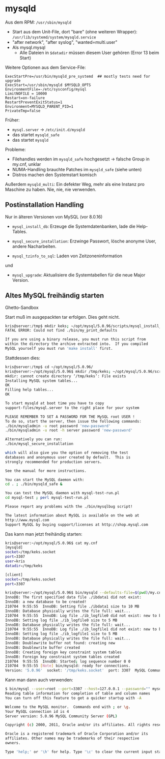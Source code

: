 # mysqld

Aus dem RPM: `/usr/sbin/mysqld`

- Start aus dem Unit-File, dort "bare" (ohne weiteren Wrapper): `/usr/lib/systemd/system/mysqld.service`
- "after network", "after syslog", "wanted=multi.user"
- Als mysql.mysql
    - Alle Dateien in `$datadir` müssen diesem User gehören (Error 13 beim Start)

Weitere Optionen aus dem Service-File:
```    
ExecStartPre=/usr/bin/mysqld_pre_systemd  ## mostly tests need for upgrade
ExecStart=/usr/sbin/mysqld $MYSQLD_OPTS
EnvironmentFile=-/etc/sysconfig/mysql
LimitNOFILE = 10000
Restart=on-failure
RestartPreventExitStatus=1
Environment=MYSQLD_PARENT_PID=1
PrivateTmp=false
```

Früher:
- `mysql.server` -> `/etc/init.d/mysqld`
- das startet `mysqld_safe`
- das startet `mysqld`

Probleme:
- Filehandles werden im `mysqld_safe` hochgesetzt -> falsche Group in my.cnf, unklar
- NUMA-Handling brauchte Patches im `mysqld_safe` (siehe unten)
- Distros machen den Systemstart komisch

Außerdem `mysqld_multi`: Ein defekter Weg, mehr als eine Instanz pro Maschine zu haben. Nie, nie, nie verwenden.

## Postinstallation Handling

Nur in älteren Versionen von MySQL (vor 8.0.16)

- `mysql_install_db`: Erzeuge die Systemdatenbanken, lade die Help-Tables.

- `mysql_secure_installation`: Erzwinge Passwort, lösche anonyme User, andere Nacharbeiten.
- `mysql_tzinfo_to_sql`: Laden von Zeitzoneninformation

und

- `mysql_upgrade`: Aktualisiere die Systemtabellen für die neue Major Version.

## Altes MySQL freihändig starten

Ghetto-Sandbox

Start muß im ausgepackten tar erfolgen. Dies geht nicht.

```bash
kris@server:/tmp$ mkdir keks; ~/opt/mysql/5.0.96/scripts/mysql_install_db --user=kris --datadir=/tmp/keks
FATAL ERROR: Could not find ./bin/my_print_defaults

If you are using a binary release, you must run this script from
within the directory the archive extracted into.  If you compiled
MySQL yourself you must run 'make install' first.
```

Stattdessen dies:

```bash
kris@server:/tmp$ cd ~/opt/mysql/5.0.96/
kris@server:~/opt/mysql/5.0.96$ mkdir /tmp/keks; ~/opt/mysql/5.0.96/scripts/mysql_install_db --user=kris --datadir=/tmp/keks
mkdir: cannot create directory ‘/tmp/keks’: File exists
Installing MySQL system tables...
OK
Filling help tables...
OK

To start mysqld at boot time you have to copy
support-files/mysql.server to the right place for your system

PLEASE REMEMBER TO SET A PASSWORD FOR THE MySQL root USER !
To do so, start the server, then issue the following commands:
./bin/mysqladmin -u root password 'new-password'
./bin/mysqladmin -u root -h server password 'new-password'

Alternatively you can run:
./bin/mysql_secure_installation

which will also give you the option of removing the test
databases and anonymous user created by default.  This is
strongly recommended for production servers.

See the manual for more instructions.

You can start the MySQL daemon with:
cd . ; ./bin/mysqld_safe &

You can test the MySQL daemon with mysql-test-run.pl
cd mysql-test ; perl mysql-test-run.pl

Please report any problems with the ./bin/mysqlbug script!

The latest information about MySQL is available on the web at
http://www.mysql.com
Support MySQL by buying support/licenses at http://shop.mysql.com
```

Das kann man jetzt freihändig starten:

```bash
kris@server:~/opt/mysql/5.0.96$ cat my.cnf
[mysqld]
socket=/tmp/keks.socket
port=3307
user=kris
datadir=/tmp/keks

[client]
socket=/tmp/keks.socket
port=3307

kris@server:~/opt/mysql/5.0.96$ bin/mysqld --defaults-file=$(pwd)/my.cnf --basedir=$(pwd) --console
InnoDB: The first specified data file ./ibdata1 did not exist:
InnoDB: a new database to be created!
210704  9:55:55  InnoDB: Setting file ./ibdata1 size to 10 MB
InnoDB: Database physically writes the file full: wait...
210704  9:55:55  InnoDB: Log file ./ib_logfile0 did not exist: new to be created
InnoDB: Setting log file ./ib_logfile0 size to 5 MB
InnoDB: Database physically writes the file full: wait...
210704  9:55:55  InnoDB: Log file ./ib_logfile1 did not exist: new to be created
InnoDB: Setting log file ./ib_logfile1 size to 5 MB
InnoDB: Database physically writes the file full: wait...
InnoDB: Doublewrite buffer not found: creating new
InnoDB: Doublewrite buffer created
InnoDB: Creating foreign key constraint system tables
InnoDB: Foreign key constraint system tables created
210704  9:55:55  InnoDB: Started; log sequence number 0 0
210704  9:55:55 [Note] bin/mysqld: ready for connections.
Version: '5.0.96'  socket: '/tmp/keks.socket'  port: 3307  MySQL Community Server (GPL)
```

Kann man dann auch verwenden:

```bash
$ bin/mysql --user=root --port=3307 --host=127.0.0.1 --password="" mysql
Reading table information for completion of table and column names
You can turn off this feature to get a quicker startup with -A

Welcome to the MySQL monitor.  Commands end with ; or \g.
Your MySQL connection id is 4
Server version: 5.0.96 MySQL Community Server (GPL)

Copyright (c) 2000, 2011, Oracle and/or its affiliates. All rights reserved.

Oracle is a registered trademark of Oracle Corporation and/or its
affiliates. Other names may be trademarks of their respective
owners.

Type 'help;' or '\h' for help. Type '\c' to clear the current input statement.
```
